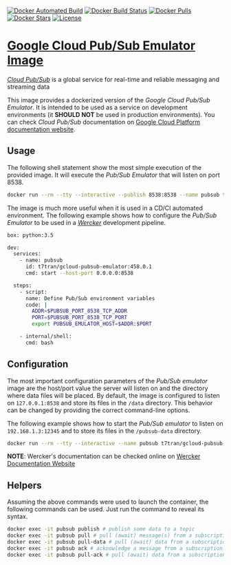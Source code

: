 [![Docker Automated Build](https://img.shields.io/docker/automated/t7tran/gcloud-pubsub-emulator.svg)](https://hub.docker.com/r/t7tran/gcloud-pubsub-emulator/) [![Docker Build Status](https://img.shields.io/docker/build/t7tran/gcloud-pubsub-emulator.svg)](https://hub.docker.com/r/t7tran/gcloud-pubsub-emulator/builds/) [![Docker Pulls](https://img.shields.io/docker/pulls/t7tran/gcloud-pubsub-emulator.svg)](https://hub.docker.com/r/t7tran/gcloud-pubsub-emulator/) [![Docker Stars](https://img.shields.io/docker/stars/t7tran/gcloud-pubsub-emulator.svg)](https://hub.docker.com/r/t7tran/gcloud-pubsub-emulator/) [![License](https://img.shields.io/github/license/t7tran/docker-gcloud-pubsub-emulator.svg)](https://raw.githubusercontent.com/t7tran/docker-gcloud-pubsub-emulator/blob/master/LICENSE.md)

# [Google Cloud Pub/Sub Emulator Image](https://hub.docker.com/r/t7tran/gcloud-pubsub-emulator/)

[*Cloud Pub/Sub*](https://cloud.google.com/pubsub/) is a global service for real-time and reliable messaging and streaming data

This image provides a dockerized version of the *Google Cloud Pub/Sub Emulator*. It is intended to be used as a service on development environments (it **SHOULD NOT** be used in production environments). You can check *Cloud Pub/Sub* documentation on [Google Cloud Platform documentation website](https://cloud.google.com/pubsub/docs/).

## Usage
The following shell statement show the most simple execution of the provided image. It will execute the *Pub/Sub Emulator* that will listen on port 8538.

```sh
docker run --rm --tty --interactive --publish 8538:8538 --name pubsub t7tran/gcloud-pubsub-emulator:458.0.1
```

The image is much more useful when it is used in a CD/CI automated environment. The following example shows how to configure the *Pub/Sub Emulator* to be used in a [*Wercker*](http://www.wercker.com/) development pipeline.

```sh
box: python:3.5

dev:
  services:
    - name: pubsub
      id: t7tran/gcloud-pubsub-emulator:458.0.1
      cmd: start --host-port 0.0.0.0:8538

  steps:
    - script:
      name: Define Pub/Sub environment variables
      code: |
        ADDR=$PUBSUB_PORT_8538_TCP_ADDR
        PORT=$PUBSUB_PORT_8538_TCP_PORT
        export PUBSUB_EMULATOR_HOST=$ADDR:$PORT

    - internal/shell:
      cmd: bash
```

## Configuration
The most important configuration parameters of the *Pub/Sub emulator* image are the host/port value the server will listen on and the directory where data files will be placed. By default, the image is configured to listen on `127.0.0.1:8538` and store its files in the `/data` directory. This behavior can be changed by providing the correct command-line options.

The following example shows how to start the *Pub/Sub emulator* to listen on `192.168.1.3:12345` and to store its files in the `/pubsub-data` directory.

```sh
docker run --rm --tty --interactive --name pubsub t7tran/gcloud-pubsub-emulator:458.0.1 start --host-port=192.168.1.3:12345 --data-dir=/pubsub-data
```

**NOTE**: Wercker's documentation can be checked online on [Wercker Documentation Website](http://devcenter.wercker.com/docs/home)

## Helpers

Assuming the above commands were used to launch the container, the following commands can be used. Just run the command to reveal its syntax. 

```sh
docker exec -it pubsub publish # publish some data to a topic
docker exec -it pubsub pull # pull (await) message(s) from a subscription
docker exec -it pubsub pull-data # pull (await) data from a subscription
docker exec -it pubsub ack # acknowledge a message from a subscription
docker exec -it pubsub pull-ack # pull (await) data from a subscription then acknowledge upon receipt
```